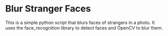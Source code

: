 # Blur Stranger Faces

This is a simple python script that blurs faces of strangers in a photo. It uses the face_recognition library to detect faces and OpenCV to blur them.